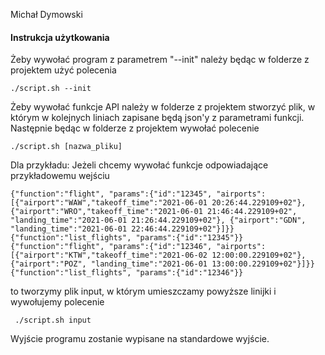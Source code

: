 Michał Dymowski

#### Instrukcja użytkowania
Żeby wywołać program z parametrem "--init" należy będąc w folderze z projektem użyć polecenia
```
./script.sh --init
```

Żeby wywołać funkcje API należy w folderze z projektem stworzyć plik, w którym w kolejnych liniach zapisane będą json'y z parametrami funkcji. Następnie będąc w folderze z projektem wywołać polecenie
```
./script.sh [nazwa_pliku]
```

Dla przykładu: Jeżeli chcemy wywołać funkcje odpowiadające przykładowemu wejściu
```
{"function":"flight", "params":{"id":"12345", "airports":[{"airport":"WAW","takeoff_time":"2021-06-01 20:26:44.229109+02"},{"airport":"WRO","takeoff_time":"2021-06-01 21:46:44.229109+02", "landing_time":"2021-06-01 21:26:44.229109+02"}, {"airport":"GDN", "landing_time":"2021-06-01 22:46:44.229109+02"}]}}
{"function":"list_flights", "params":{"id":"12345"}}
{"function":"flight", "params":{"id":"12346", "airports":[{"airport":"KTW","takeoff_time":"2021-06-02 12:00:00.229109+02"},{"airport":"POZ", "landing_time":"2021-06-01 13:00:00.229109+02"}]}}
{"function":"list_flights", "params":{"id":"12346"}}
```
to tworzymy plik input, w którym umieszczamy powyższe linijki i wywołujemy polecenie
```
 ./script.sh input
```
Wyjście programu zostanie wypisane na standardowe wyjście.
